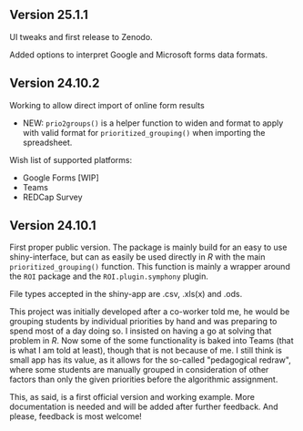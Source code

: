 ## Version 25.1.1

UI tweaks and first release to Zenodo.

Added options to interpret Google and Microsoft forms data formats.

## Version 24.10.2

Working to allow direct import of online form results

* NEW: `prio2groups()` is a helper function to widen and format to apply with
valid format for `prioritized_grouping()` when importing the spreadsheet.

Wish list of supported platforms:

- Google Forms [WIP]
- Teams
- REDCap Survey


## Version 24.10.1

First proper public version. The package is mainly build for an easy to use 
shiny-interface, but can as easily be used directly in *R* with the main 
`prioritized_grouping()` function. This function is mainly a wrapper around the `ROI`
package and the `ROI.plugin.symphony` plugin. 

File types accepted in the shiny-app are .csv, .xls(x) and .ods.

This project was initially developed after a co-worker told me, he would be 
grouping students by individual priorities by hand and was preparing to spend 
most of a day doing so. I insisted on having a go at solving that problem in 
*R*. Now some of the some functionality is baked into Teams (that is what I am 
told at least), though that is not because of me. I still think is small app has 
its value, as it allows for the so-called "pedagogical redraw", where some 
students are manually grouped in consideration of other factors than only the 
given priorities before the algorithmic assignment.

This, as said, is a first official version and working example. 
More documentation is needed and will be added after further feedback. And 
please, feedback is most welcome!

